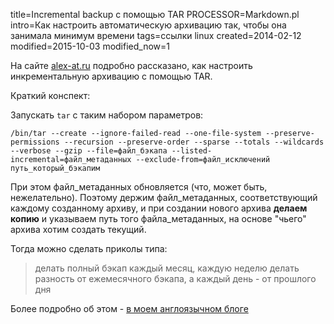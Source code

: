 title=Incremental backup с помощью TAR
PROCESSOR=Markdown.pl
intro=Как настроить автоматическую архивацию так, чтобы она занимала минимум времени
tags=ссылки linux
created=2014-02-12
modified=2015-10-03
modified_now=1


На сайте [alex-at.ru](http://alex-at.ru/linux/tar-linux) подробно рассказано, как настроить инкрементальную архивацию с помощью TAR.

Краткий конспект:

Запускать `tar` с таким набором параметров:

    /bin/tar --create --ignore-failed-read --one-file-system --preserve-permissions --recursion --preserve-order --sparse --totals --wildcards --verbose --gzip --file=файл_бэкапа --listed-incremental=файл_метаданных --exclude-from=файл_исключений путь_который_бэкапим

При этом файл\_метаданных обновляется (что, может быть, нежелательно). Поэтому держим файл\_метаданных, соответствующий каждому созданному архиву, и при создании нового архива **делаем копию** и указываем путь того файла\_метаданных, на основе "чьего" архива хотим создать текущий.

Тогда можно сделать приколы типа:

> делать полный бэкап каждый месяц, каждую неделю делать разность от ежемесячного бэкапа, а каждый день - от прошлого дня

Более подробно об этом - [в моем англоязычном блоге](/en/incremental-backups.html)
